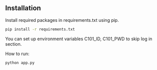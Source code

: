 ## Installation

Install required packages in requirements.txt using pip.

```bash
pip install -r requirements.txt
```

You can set up environment variables C101_ID, C101_PWD to skip log in section.

How to run:
```bash
python app.py
```
